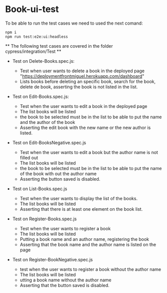 # Book-ui-test

To be able to run the test cases we need to used the next comand:
```
npm i
npm run test:e2e:ui:headless

```
** The following test cases are covered in the folder cypress/integration/Test **

- Test on Delete-Books.spec.js:
  - Test when user wants to delete a book in the  deployed page "https://deploymentfrontmiguel.herokuapp.com/dashboard"
  - Lists books before deleting an specific book, search for the book, delete de book, asserting the book is not listed in the list.
   
- Test on Edit-Books.spec.js:
  - Test when the user wants to edit a book in the deployed page
  - The list books will be listed
  - the book to be selected must be in the list to be able to put the name and the author of the book
  - Asserting the edit book with the new name or the new author is listed.

- Test on Edit-BooksNegative.spec.js
  - Test when the user wants to edit a book but the author name is not filled out
  - The list books will be listed
  - the book to be selected must be in the list to be able to put the name of the book with out the author name
  -  Asserting the button saved is disabled.

- Test on List-Books.spec.js
  - Test when the user wants to display the list of the books.
  - The list books will be listed 
  - Asserting that there is at least one element on the book list.

- Test on Register-Books.spec.js
  - Test when the user wants to register a book
  -  The list books will be listed
  -  Putting a book name and an author name, registering the book
  -  Asserting that the book name and the author name is listed on the page

- Test on Register-BookNegative.spec.js
  - test when the user wants to register a book without the author name
  - The list books will be listed
  - utting a book name without the author name
  - Asserting that the button saved is disabled.


